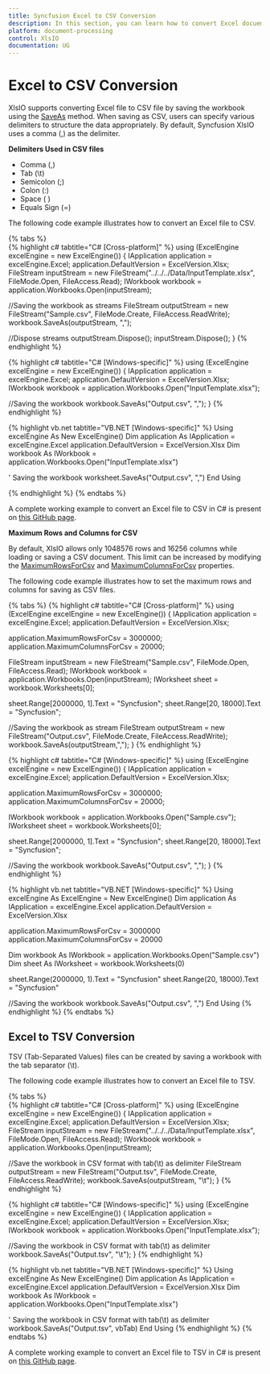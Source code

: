```yaml
---
title: Syncfusion Excel to CSV Conversion
description: In this section, you can learn how to convert Excel docuemnt to CSV document using Syncfusion Essential XlsIO.
platform: document-processing
control: XlsIO
documentation: UG
---
```


# Excel to CSV Conversion

XlsIO supports converting Excel file to CSV file by saving the workbook using the [SaveAs](https://help.syncfusion.com/cr/document-processing/Syncfusion.XlsIO.IWorksheet.html#Syncfusion_XlsIO_IWorksheet_SaveAs_System_IO_Stream_System_String_) method. When saving as CSV, users can specify various delimiters to structure the data appropriately. By default, Syncfusion XlsIO uses a comma (,) as the delimiter.

**Delimiters Used in CSV files**

* Comma (,)
* Tab (\t)
* Semicolon (;)
* Colon (:)
* Space ( )
* Equals Sign (=)

The following code example illustrates how to convert an Excel file to CSV.

{% tabs %}  
{% highlight c# tabtitle="C# [Cross-platform]" %}
using (ExcelEngine excelEngine = new ExcelEngine())
{
  IApplication application = excelEngine.Excel;
  application.DefaultVersion = ExcelVersion.Xlsx;
  FileStream inputStream = new FileStream("../../../Data/InputTemplate.xlsx", FileMode.Open, FileAccess.Read);
  IWorkbook workbook = application.Workbooks.Open(inputStream);

  //Saving the workbook as streams
  FileStream outputStream = new FileStream("Sample.csv", FileMode.Create, FileAccess.ReadWrite);
  workbook.SaveAs(outputStream, ",");

  //Dispose streams
  outputStream.Dispose();
  inputStream.Dispose();
}
{% endhighlight %}

{% highlight c# tabtitle="C# [Windows-specific]" %}
using (ExcelEngine excelEngine = new ExcelEngine())
{
  IApplication application = excelEngine.Excel;
  application.DefaultVersion = ExcelVersion.Xlsx;
  IWorkbook workbook = application.Workbooks.Open("InputTemplate.xlsx");

  //Saving the workbook
  workbook.SaveAs("Output.csv", ",");
}
{% endhighlight %}

{% highlight vb.net tabtitle="VB.NET [Windows-specific]" %}
Using excelEngine As New ExcelEngine()
  Dim application As IApplication = excelEngine.Excel
  application.DefaultVersion = ExcelVersion.Xlsx
  Dim workbook As IWorkbook = application.Workbooks.Open("InputTemplate.xlsx")

  ' Saving the workbook
  worksheet.SaveAs("Output.csv", ",")
End Using

{% endhighlight %}
{% endtabs %}  
 
A complete working example to convert an Excel file to CSV in C# is present on [this GitHub page]().

**Maximum Rows and Columns for CSV**

By default, XlsIO allows only 1048576 rows and 16256 columns while loading or saving a CSV document. This limit can be increased by modifying the [MaximumRowsForCsv](https://help.syncfusion.com/cr/document-processing/Syncfusion.XlsIO.IApplication.html#Syncfusion_XlsIO_IApplication_MaximumRowsForCsv) and [MaximumColumnsForCsv](https://help.syncfusion.com/cr/document-processing/Syncfusion.XlsIO.IApplication.html#Syncfusion_XlsIO_IApplication_MaximumColumnsForCsv) properties. 

The following code example illustrates how to set the maximum rows and columns for saving as CSV files.

{% tabs %}
{% highlight c# tabtitle="C# [Cross-platform]" %}
using (ExcelEngine excelEngine = new ExcelEngine())
{
  IApplication application = excelEngine.Excel;
  application.DefaultVersion = ExcelVersion.Xlsx;
  
  application.MaximumRowsForCsv = 3000000;
  application.MaximumColumnsForCsv = 20000;
  
  FileStream inputStream = new FileStream("Sample.csv", FileMode.Open, FileAccess.Read);
  IWorkbook workbook = application.Workbooks.Open(inputStream);
  IWorksheet sheet = workbook.Worksheets[0];
  
  sheet.Range[2000000, 1].Text = "Syncfusion";
  sheet.Range[20, 18000].Text = "Syncfusion";
  
  //Saving the workbook as stream
  FileStream outputStream = new FileStream("Output.csv", FileMode.Create, FileAccess.ReadWrite);
  workbook.SaveAs(outputStream,",");
}
{% endhighlight %}

{% highlight c# tabtitle="C# [Windows-specific]" %}
using (ExcelEngine excelEngine = new ExcelEngine())
{
  IApplication application = excelEngine.Excel;
  application.DefaultVersion = ExcelVersion.Xlsx;
  
  application.MaximumRowsForCsv = 3000000;
  application.MaximumColumnsForCsv = 20000;
  
  IWorkbook workbook = application.Workbooks.Open("Sample.csv");
  IWorksheet sheet = workbook.Worksheets[0];
  
  sheet.Range[2000000, 1].Text = "Syncfusion";
  sheet.Range[20, 18000].Text = "Syncfusion";
  
  //Saving the workbook
  workbook.SaveAs("Output.csv", ",");
}
{% endhighlight %}

{% highlight vb.net tabtitle="VB.NET [Windows-specific]" %}
Using excelEngine As ExcelEngine = New ExcelEngine()
  Dim application As IApplication = excelEngine.Excel
  application.DefaultVersion = ExcelVersion.Xlsx
  
  application.MaximumRowsForCsv = 3000000
  application.MaximumColumnsForCsv = 20000
  
  Dim workbook As IWorkbook = application.Workbooks.Open("Sample.csv")
  Dim sheet As IWorksheet = workbook.Worksheets(0)
  
  sheet.Range(2000000, 1).Text = "Syncfusion"
  sheet.Range(20, 18000).Text = "Syncfusion"
  
  //Saving the workbook
  workbook.SaveAs("Output.csv", ",")
End Using
{% endhighlight %}
{% endtabs %}

## Excel to TSV Conversion

TSV (Tab-Separated Values) files can be created by saving a workbook with the tab separator (\t).

The following code example illustrates how to convert an Excel file to TSV.

{% tabs %}  
{% highlight c# tabtitle="C# [Cross-platform]" %}
using (ExcelEngine excelEngine = new ExcelEngine())
{
  IApplication application = excelEngine.Excel;
  application.DefaultVersion = ExcelVersion.Xlsx;
  FileStream inputStream = new FileStream("../../../Data/InputTemplate.xlsx", FileMode.Open, FileAccess.Read);
  IWorkbook workbook = application.Workbooks.Open(inputStream);

  //Save the workbook in CSV format with tab(\t) as delimiter
  FileStream outputStream = new FileStream("Output.tsv", FileMode.Create, FileAccess.ReadWrite);
  workbook.SaveAs(outputStream, "\t");
}
{% endhighlight %}

{% highlight c# tabtitle="C# [Windows-specific]" %}
using (ExcelEngine excelEngine = new ExcelEngine())
{
  IApplication application = excelEngine.Excel;
  application.DefaultVersion = ExcelVersion.Xlsx;
  IWorkbook workbook = application.Workbooks.Open("InputTemplate.xlsx");

  //Saving the workbook in CSV format with tab(\t) as delimiter
  workbook.SaveAs("Output.tsv", "\t");
}
{% endhighlight %}

{% highlight vb.net tabtitle="VB.NET [Windows-specific]" %}
Using excelEngine As New ExcelEngine()
  Dim application As IApplication = excelEngine.Excel
  application.DefaultVersion = ExcelVersion.Xlsx
  Dim workbook As IWorkbook = application.Workbooks.Open("InputTemplate.xlsx")

  ' Saving the workbook in CSV format with tab(\t) as delimiter
  workbook.SaveAs("Output.tsv", vbTab)
End Using
{% endhighlight %}
{% endtabs %}  
 
A complete working example to convert an Excel file to TSV in C# is present on [this GitHub page]().
